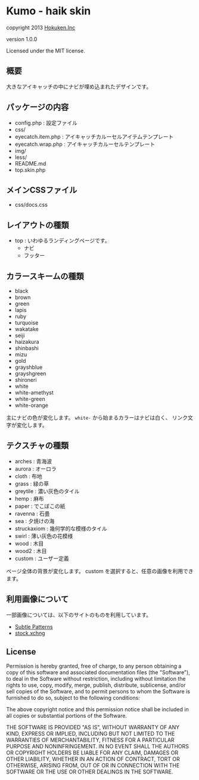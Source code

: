 Kumo - haik skin
====================

copyright 2013 [Hokuken.Inc](http://www.hokuken.com/)

version 1.0.0

Licensed under the MIT license.


## 概要

大きなアイキャッチの中にナビが埋め込まれたデザインです。


## パッケージの内容

- config.php              : 設定ファイル
- css/
- eyecatch.item.php : アイキャッチカルーセルアイテムテンプレート
- eyecatch.wrap.php : アイキャッチカルーセルテンプレート
- img/
- less/
- README.md
- top.skin.php


## メインCSSファイル

- css/docs.css


## レイアウトの種類

- top : いわゆるランディングページです。
    - ナビ
    - フッター


## カラースキームの種類


- black
- brown
- green
- lapis
- ruby
- turquoise
- wakatake
- seiji
- haizakura
- shinbashi
- mizu
- gold
- grayshblue
- grayshgreen
- shironeri
- white
- white-amethyst
- white-green
- white-orange

主にナビの色が変化します。
`white-` から始まるカラーはナビは白く、
リンク文字が変化します。


## テクスチャの種類


- arches      : 青海波
- aurora      : オーロラ
- cloth       : 布地
- grass       : 緑の草
- greytile    : 濃い灰色のタイル
- hemp        : 麻布
- paper       : でこぼこの紙
- ravenna     : 石畳
- sea         : 夕焼けの海
- struckaxiom : 幾何学的な模様のタイル
- swirl       : 薄い灰色の花模様
- wood        : 木目
- wood2       : 木目
- custom      : ユーザー定義

ページ全体の背景が変化します。
custom を選択すると、任意の画像を利用できます。



## 利用画像について


一部画像については、以下のサイトのものを利用しています。

- [Subtle Patterns](http://subtlepatterns.com/)
- [stock.xchng](http://www.sxc.hu/)


## License


Permission is hereby granted, free of charge, to any person obtaining
a copy of this software and associated documentation files (the
"Software"), to deal in the Software without restriction, including
without limitation the rights to use, copy, modify, merge, publish,
distribute, sublicense, and/or sell copies of the Software, and to
permit persons to whom the Software is furnished to do so, subject to
the following conditions:

The above copyright notice and this permission notice shall be
included in all copies or substantial portions of the Software.

THE SOFTWARE IS PROVIDED "AS IS", WITHOUT WARRANTY OF ANY KIND,
EXPRESS OR IMPLIED, INCLUDING BUT NOT LIMITED TO THE WARRANTIES OF
MERCHANTABILITY, FITNESS FOR A PARTICULAR PURPOSE AND
NONINFRINGEMENT. IN NO EVENT SHALL THE AUTHORS OR COPYRIGHT HOLDERS BE
LIABLE FOR ANY CLAIM, DAMAGES OR OTHER LIABILITY, WHETHER IN AN ACTION
OF CONTRACT, TORT OR OTHERWISE, ARISING FROM, OUT OF OR IN CONNECTION
WITH THE SOFTWARE OR THE USE OR OTHER DEALINGS IN THE SOFTWARE.
